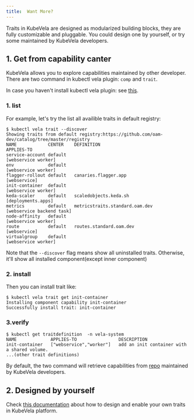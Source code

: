 ```yaml
---
title:  Want More?
---
```


Traits in KubeVela are designed as modularized building blocks, they are fully customizable and pluggable. You could
design one by yourself, or try some maintained by KubeVela developers.

## 1. Get from capability canter

KubeVela allows you to explore capabilities maintained by other developer. There are two command in kubectl vela
plugin: `comp` and `trait`.

In case you haven't install kubectl vela plugin: see [this](../../kubectl-plugin).

### 1. list

For example, let's try the list all availible traits in default registry:

```shell
$ kubectl vela trait --discover
Showing traits from default registry:https://github.com/oam-dev/catalog/tree/master/registry
NAME           	CENTER	  DEFINITION                    		APPLIES-TO               
service-account	default  	                              		[webservice worker]      
env            	default 		                                [webservice worker]      
flagger-rollout	default   canaries.flagger.app          		[webservice]             
init-container 	default 		                                [webservice worker]      
keda-scaler    	default   scaledobjects.keda.sh         		[deployments.apps]       
metrics        	default   metricstraits.standard.oam.dev		[webservice backend task]
node-affinity  	default		                              		[webservice worker]      
route          	default   routes.standard.oam.dev       		[webservice]             
virtualgroup   	default		                              		[webservice worker] 
```
Note that the `--discover` flag means show all uninstalled traits. Otherwise, it'll show all installed component(except inner component) 

### 2. install

Then you can install trait like:

```shell
$ kubectl vela trait get init-container
Installing component capability init-container
Successfully install trait: init-container                                                                                                 
```

### 3.verify

```shell
$ kubectl get traitdefinition  -n vela-system
NAME             APPLIES-TO                DESCRIPTION
init-container   ["webservice","worker"]   add an init container with a shared volume.
...(other trait definitions)
```

By default, the two command will retrieve capabilities
from [repo](https://github.com/oam-dev/catalog/tree/master/registry) maintained by KubeVela developers.

## 2. Designed by yourself

Check [this documentation](../../platform-engineers/cue/trait) about how to design and enable your own traits in
KubeVela platform.